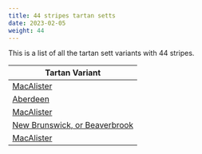 ```yaml
---
title: 44 stripes tartan setts
date: 2023-02-05
weight: 44
---
```

This is a list of all the tartan sett variants with 44 stripes.

| Tartan Variant |
|---------------|
| [MacAlister](/stripes/R/16/N2/G4/R4/N2/R2/N2/R2/N2/R4/G6/R2/N2/R12/N2/R2/G24/R2/N2/R32/N2/R2/G24/R2/N2/R12/N2/R2/DB8/R2/N2/R4/G6/N2/R4/N2/G6/R6/N2/R2/DB4/R2/N2/R/16)||
| [Aberdeen](/stripes/LN/4/G8/K32/LN4/P12/B8/LN4/B8/P12/LN4/P6/RA16/R6/LN4/R6/RA16/P6/LN4/K24/G8/K24/LN4/P6/RA16/R6/LN4/R6/RA16/P6/LN4/B20/LN4/RA12/R6/LN2/R6/RA12/LN4/G8/K32/LN4/RA46/R6/LN/4)||
| [MacAlister](/stripes/R/16/G2/GA4/R4/BA2/R2/LN2/R2/BA2/R4/GA6/R2/LN2/R12/BA2/R2/GA24/R2/BA2/R32/BA2/R2/GA24/R2/BA2/R12/LN2/R2/B8/R2/LN2/R4/GA6/G2/R4/G2/GA6/R6/LN2/R2/B4/R2/LN2/R/16)||
| [New Brunswick, or Beaverbrook](/stripes/B/2/Y2/B2/DG2/G4/DG4/G4/DG4/G4/DG2/B2/Y2/B2/Y2/B2/DG36/R12/T10/R18/Y4/R6/T18/R16/B8/Y6/N4/Y2/R32/DG36/B2/Y2/B2/Y2/B2/DG2/G4/DG4/G4/DG4/G4/DG2/B2/Y2/B/2)||
| [MacAlister](/stripes/DR/16/G2/DG4/DR4/B2/DR2/N2/DR2/B2/DR4/DG6/DR2/N2/DR12/B2/DR2/DG24/DR2/B2/DR32/B2/DR2/DG24/DR2/B2/DR12/N2/DR2/DB8/DR2/N2/DR4/DG6/G2/DR4/G2/DG6/DR6/N2/DR2/DB4/DR2/N2/DR/16)||
